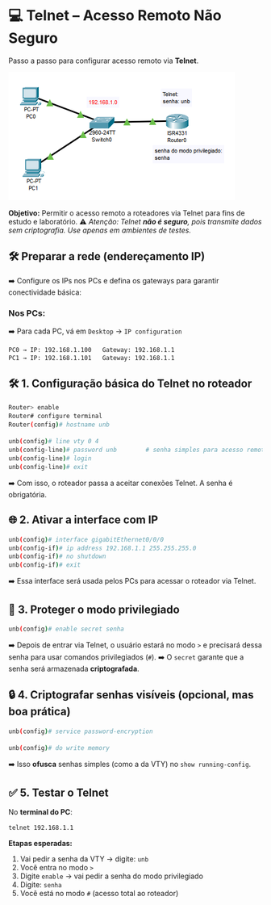 # 💻 Telnet – Acesso Remoto Não Seguro

Passo a passo para configurar acesso remoto via **Telnet**.

![img](image.png)

**Objetivo:** Permitir o acesso remoto a roteadores via Telnet para fins de estudo e laboratório.
⚠️ *Atenção: Telnet **não é seguro**, pois transmite dados sem criptografia. Use apenas em ambientes de testes.*

## 🛠️ Preparar a rede (endereçamento IP)

➡️ Configure os IPs nos PCs e defina os gateways para garantir conectividade básica:

### Nos PCs:
➡️ Para cada PC, vá em `Desktop` -> `IP configuration`
```text
PC0 → IP: 192.168.1.100   Gateway: 192.168.1.1  
PC1 → IP: 192.168.1.101   Gateway: 192.168.1.1
```

## 🛠️ 1. Configuração básica do Telnet no roteador

```bash
Router> enable
Router# configure terminal
Router(config)# hostname unb

unb(config)# line vty 0 4
unb(config-line)# password unb        # senha simples para acesso remoto
unb(config-line)# login
unb(config-line)# exit
```
➡️ Com isso, o roteador passa a aceitar conexões Telnet. A senha é obrigatória.

## 🌐 2. Ativar a interface com IP

```bash
unb(config)# interface gigabitEthernet0/0/0
unb(config-if)# ip address 192.168.1.1 255.255.255.0
unb(config-if)# no shutdown
unb(config-if)# exit
```

➡️ Essa interface será usada pelos PCs para acessar o roteador via Telnet.

## 🔐 3. Proteger o modo privilegiado

```bash
unb(config)# enable secret senha
```

➡️ Depois de entrar via Telnet, o usuário estará no modo `>` e precisará dessa senha para usar comandos privilegiados (`#`).
➡️ O `secret` garante que a senha será armazenada **criptografada**.

## 🔒 4. Criptografar senhas visíveis (opcional, mas boa prática)

```bash
unb(config)# service password-encryption

unb(config)# do write memory
```

➡️ Isso **ofusca** senhas simples (como a da VTY) no `show running-config`.

## ✅ 5. Testar o Telnet

No **terminal do PC**:

```bash
telnet 192.168.1.1
```

**Etapas esperadas:**

1. Vai pedir a senha da VTY → digite: `unb`
2. Você entra no modo `>`
3. Digite `enable` → vai pedir a senha do modo privilegiado
4. Digite: `senha`
5. Você está no modo `#` (acesso total ao roteador)
